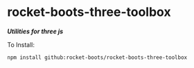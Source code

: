 # rocket-boots-three-toolbox
***Utilities for three js***

To Install:

```
npm install github:rocket-boots/rocket-boots-three-toolbox
```
